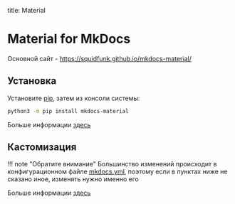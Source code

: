 title: Material

# Material for MkDocs

Основной сайт - https://squidfunk.github.io/mkdocs-material/

## Установка

Установите [pip](../mkdocs-install.md#1_pip), затем из консоли системы:

```bash
python3 -m pip install mkdocs-material
```

Больше информации [здесь](https://squidfunk.github.io/mkdocs-material/getting-started/#installation)

## Кастомизация

!!! note "Обратите внимание"
	Большинство изменений происходит в конфигурационном файле [mkdocs.yml](../mkdocs-config.md#mkdocsyml), поэтому если в пунктах ниже не сказано иное, изменять нужно именно его

Больше информации [здесь](https://squidfunk.github.io/mkdocs-material/setup/)

